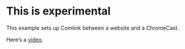 # This is experimental

This example sets up Comlink between a website and a ChromeCast.

Here’s a [video](https://www.youtube.com/watch?v=GvZCsbAtZCY).
